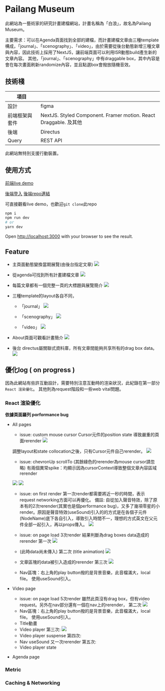 # Pailang Museum 
此網站為一藝術家的研究計畫建檔網站，計畫名稱為「白浪」，故名為Pailang Museum。

主要需求：可以在Agenda頁面找到全部的建檔，而計畫建檔文章由三種template構成，「journal」、「scenography」、「video」，由於需要從後台動態新增三種文章與內容，因此技術上採用了NextJS，讓前端頁面可以利用ISR動態build產生新的文章內容。 
其他，「journal」、「scenography」中有draggable box，其中內容是會在每次畫面刷新randomize內容，並且點選box會撥放隨機音效。

## 技術棧

| 項目 |  |
| -------- | -------- | 
| 設計     | figma     | 
| 前端框架與套件     | NextJS. Styled Component. Framer motion. React Draggable. 及其他    | 
| 後端     | Directus     | 
| Query     | REST API     | 

此網站無特別支援行動裝置。

## 使用方式
[前端live demo](https://pailangmuseum.com/)

[後端登入](https://data.pailangmuseum.com/admin/login)
[後端repo連結](https://github.com/seanmars/pailang-admin)

可直接觀看live demo，也歡迎`git clone`此repo
```bash
npm i 
npm run dev
# or
yarn dev
```

Open [http://localhost:3000](http://localhost:3000) with your browser to see the result.

## Feature

- 主頁面動態變換當期展覽(由後台指定文章)
![](https://i.imgur.com/LDuaUBd.gif)

- 從agenda可找到所有計畫建檔文章
![](https://i.imgur.com/BU5nmpR.gif)

- 每篇文章都有一個完整一頁的大標題與展覽簡介
![](https://i.imgur.com/inbsJJc.gif)

- 三種template的layout各自不同，
    - 「journal」
    ![](https://i.imgur.com/ZpzdaFn.gif)

    - 「scenography」
    ![](https://i.imgur.com/mh0m6Ik.gif)

    - 「video」
    ![](https://i.imgur.com/pJCXhxt.jpg)


- About頁面可觀看計畫簡介
![](https://i.imgur.com/CmtmY5b.gif)

- 後台
directus屬關聯式資料庫，所有文章間能夠共享所有的drag box data。
![](https://i.imgur.com/bQ78Zm1.jpg)


## 優化log ( on progress )
因為此網站有些許互動設計，需要特別注意互動時的渲染狀況，此紀錄在第一部分`React 渲染優化`。
其他則為request階段和一些web vital問題。

### React 渲染優化
**依據頁面羅列 porformance bug**
- All pages
    - issue: custom mouse cursor 
    Cursor元件的position state 導致嚴重的頁面rerender
    ![](https://i.imgur.com/hHcnXkW.jpg)

    調整layout和state collocation之後，只有Cursor元件自己rerender。
    ![](https://i.imgur.com/dKE4ibd.jpg)
    
    - issue: chevronUp scrollTo
    (其餘綠色的rerender為mouse cursor請忽略)
    有兩個異常spike：均顯示因為cursorContext導致整個文章內容區域rerender
    
    ![](https://i.imgur.com/ppnGUBl.jpg)
    ![](https://i.imgur.com/wHuHzwb.jpg)

    - issue: on first render
   第一次render都需要將近一秒的時間，表示request networking方面可以再優化。
   備註: 自從加入聲音特效，除了原本有的2次rerender(其實也是個performance bug)，又多了幾項零星的小render。原因是聲音特效(useSound)引入的的方式是在各個子元件(NodeName)底下各自引入，導致引入時間不一，理想的方式英文在父元件全部一起引入，再以props傳入。
    ![](https://i.imgur.com/QhYRRkF.jpg)
    
    - issue: on page load 3次render
    結果判斷為drag boxes data造成的rerender
    第一次
    ![](https://i.imgur.com/2JBdiNk.jpg) 
    - (此時data尚未傳入)
    第二次 (title animation)
    ![](https://i.imgur.com/TEJzn09.jpg)
    - 文章區塊的data被引入造成的rerender
    第三次
    ![](https://i.imgur.com/QTVgN3D.jpg)
    - Nav區塊：右上角的play button撥的是背景音樂，此音檔滿大，local file。 使用useSound引入。

    
- Video page 
    - issue: on page load 5次render
    雖然此頁沒有drag box，但有video request。另外在nav部分還有一個在nav上的rerender，
    第二次
    ![](https://i.imgur.com/TEJzn09.jpg)
    - Nav區塊：右上角的play button撥的是背景音樂，此音檔滿大，local file。 使用useSound引入。
    - Title動畫
    - Video player
    第三次: 
    ![](https://i.imgur.com/QTVgN3D.jpg)
    - Video player suspense
    第四次: 
    - Nav useSound 又一次rerender
    第五次: 
    - Video player state
- Agenda page

### Metric

### Caching & Networking
